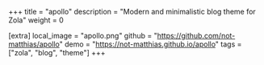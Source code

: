 +++
title = "apollo"
description = "Modern and minimalistic blog theme for Zola"
weight = 0

[extra]
local_image = "apollo.png"
github = "https://github.com/not-matthias/apollo"
demo = "https://not-matthias.github.io/apollo"
tags = ["zola", "blog", "theme"]
+++
